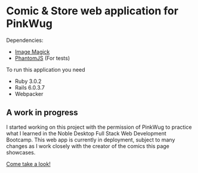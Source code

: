 # Comic & Store web application for PinkWug


Dependencies:
* [Image Magick](https://imagemagick.org/script/download.php)
* [PhantomJS](https://phantomjs.org/download.html) (For tests)

To run this application you need
* Ruby 3.0.2
* Rails 6.0.3.7
* Webpacker


## A work in progress
I started working on this project with the permission of PinkWug to practice what I learned in the Noble Desktop Full Stack Web Development Bootcamp.
This web app is currently in deployment, subject to many changes as I work closely with the creator of the comics this page showcases.

[Come take a look!](https://secret-retreat-55021.herokuapp.com/)
